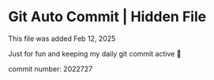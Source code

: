 # Git Auto Commit | Hidden File

This file was added Feb 12, 2025

Just for fun and keeping my daily git commit active 🤪

commit number: 2022727
